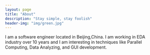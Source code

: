 ```yaml
---
layout: page
title: "About"
description: "Stay simple, stay foolish" 
header-img: "img/green.jpg"
---
```


I am a software engineer located in Beijing,China. I am working in EDA industry over 10 years and I am interesting in techniques like Parallel Computing, Data Analyzing, and GUI development.





